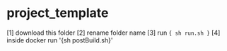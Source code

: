 # project_template
 [1] download this folder
 [2] rename folder name 
 [3] run `{ sh run.sh }`
 [4] inside docker run '{sh postBuild.sh}'
